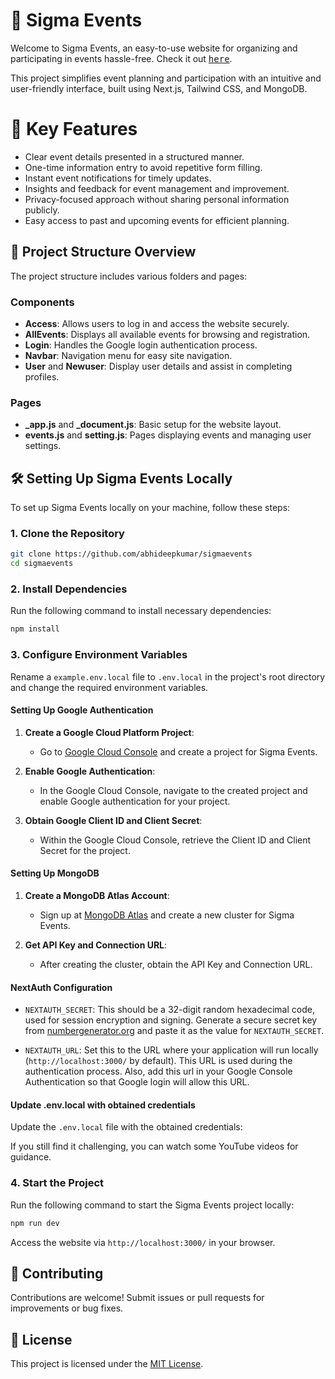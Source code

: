 # 🚀 Sigma Events

Welcome to Sigma Events, an easy-to-use website for organizing and participating in events hassle-free. Check it out <a href="https://sigmaevents.netlify.app/"><kbd>here</kbd></a>.

This project simplifies event planning and participation with an intuitive and user-friendly interface, built using Next.js, Tailwind CSS, and MongoDB.

# 🎉 Key Features

- Clear event details presented in a structured manner.
- One-time information entry to avoid repetitive form filling.
- Instant event notifications for timely updates.
- Insights and feedback for event management and improvement.
- Privacy-focused approach without sharing personal information publicly.
- Easy access to past and upcoming events for efficient planning.

## 📁 Project Structure Overview

The project structure includes various folders and pages:

### Components

- **Access**: Allows users to log in and access the website securely.
- **AllEvents**: Displays all available events for browsing and registration.
- **Login**: Handles the Google login authentication process.
- **Navbar**: Navigation menu for easy site navigation.
- **User** and **Newuser**: Display user details and assist in completing profiles.

### Pages

- **_app.js** and **_document.js**: Basic setup for the website layout.
- **events.js** and **setting.js**: Pages displaying events and managing user settings.

## 🛠️ Setting Up Sigma Events Locally

To set up Sigma Events locally on your machine, follow these steps:

### 1. Clone the Repository

```bash
git clone https://github.com/abhideepkumar/sigmaevents
cd sigmaevents
```

### 2. Install Dependencies

Run the following command to install necessary dependencies:

```bash
npm install
```

### 3. Configure Environment Variables

Rename a `example.env.local` file to `.env.local` in the project's root directory and change the required environment variables.

#### Setting Up Google Authentication

1. **Create a Google Cloud Platform Project**:
   - Go to [Google Cloud Console](https://console.cloud.google.com/) and create a project for Sigma Events.

2. **Enable Google Authentication**:
   - In the Google Cloud Console, navigate to the created project and enable Google authentication for your project.

3. **Obtain Google Client ID and Client Secret**:
   - Within the Google Cloud Console, retrieve the Client ID and Client Secret for the project.

#### Setting Up MongoDB

1. **Create a MongoDB Atlas Account**:
   - Sign up at [MongoDB Atlas](https://www.mongodb.com/cloud/atlas) and create a new cluster for Sigma Events.

2. **Get API Key and Connection URL**:
   - After creating the cluster, obtain the API Key and Connection URL.

#### NextAuth Configuration

- `NEXTAUTH_SECRET`: This should be a 32-digit random hexadecimal code, used for session encryption and signing. Generate a secure secret key from [numbergenerator.org](https://numbergenerator.org/random-32-digit-hex-codes-generator) and paste it as the value for `NEXTAUTH_SECRET`.

- `NEXTAUTH_URL`: Set this to the URL where your application will run locally (`http://localhost:3000/` by default). This URL is used during the authentication process. Also, add this url in your Google Console Authentication so that Google login will allow this URL.

#### Update .env.local with obtained credentials

Update the `.env.local` file with the obtained credentials:

If you still find it challenging, you can watch some YouTube videos for guidance.

### 4. Start the Project

Run the following command to start the Sigma Events project locally:

```bash
npm run dev
```

Access the website via `http://localhost:3000/` in your browser.

## 🤝 Contributing

Contributions are welcome! Submit issues or pull requests for improvements or bug fixes.

## 📝 License

This project is licensed under the [MIT License](https://opensource.org/licenses/MIT).